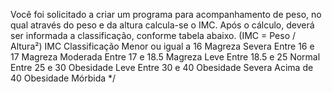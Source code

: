  Você foi solicitado a criar um programa para acompanhamento de peso, no
qual através do peso e da altura calcula-se o IMC. Após o cálculo, deverá ser
informada a classificação, conforme tabela abaixo. (IMC = Peso / Altura²)
IMC Classificação
Menor ou igual a 16 Magreza Severa
Entre 16 e 17 Magreza Moderada
Entre 17 e 18.5 Magreza Leve
Entre 18.5 e 25 Normal
Entre 25 e 30 Obesidade Leve
Entre 30 e 40 Obesidade Severa
Acima de 40 Obesidade Mórbida
 */
